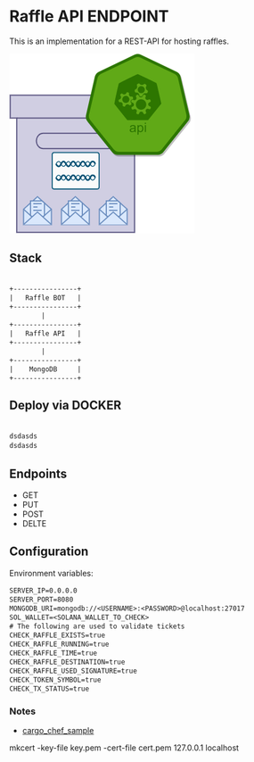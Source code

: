 # Raffle API ENDPOINT

This is an implementation for a REST-API for hosting raffles.

![icon_app](icon.drawio.png)

## Stack

```

+----------------+
|   Raffle BOT   |     
+----------------+
        |
+----------------+
|   Raffle API   |     
+----------------+
        |
+----------------+
|    MongoDB     |
+----------------+

```

## Deploy via DOCKER

```Dockerfile

dsdasds
dsdasds
```

## Endpoints

- GET
- PUT
- POST
- DELTE

## Configuration

Environment variables:

```env
SERVER_IP=0.0.0.0
SERVER_PORT=8080
MONGODB_URI=mongodb://<USERNAME>:<PASSWORD>@localhost:27017
SOL_WALLET=<SOLANA_WALLET_TO_CHECK>
# The following are used to validate tickets
CHECK_RAFFLE_EXISTS=true
CHECK_RAFFLE_RUNNING=true
CHECK_RAFFLE_TIME=true
CHECK_RAFFLE_DESTINATION=true
CHECK_RAFFLE_USED_SIGNATURE=true
CHECK_TOKEN_SYMBOL=true
CHECK_TX_STATUS=true
```

### Notes

- [cargo_chef_sample](https://www.lpalmieri.com/posts/fast-rust-docker-builds/)

mkcert -key-file key.pem -cert-file cert.pem 127.0.0.1 localhost




